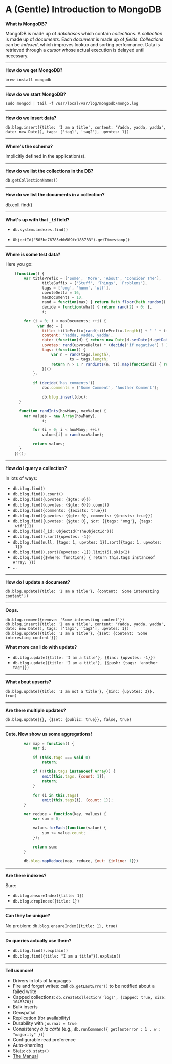 # A (Gentle) Introduction to MongoDB

**What is MongoDB?**

MongoDB is made up of *databases* which contain *collections*. A *collection* is made up of *documents*. Each *document* is made up of *fields*. *Collections* can be *indexed*, which improves lookup and sorting performance. Data is retrieved through a *cursor* whose actual execution is delayed until necessary.

* * *

**How do we get MongoDB?**

    brew install mongodb

* * *
   
**How do we start MongoDB?**

    sudo mongod | tail -f /usr/local/var/log/mongodb/mongo.log 

* * *
  
**How do we insert data?**

    db.blog.insert({title: 'I am a title', content: 'Yadda, yadda, yadda', date: new Date(), tags: ['tag1', 'tag2'], upvotes: 1})

* * *

**Where's the schema?**

Implicitly defined in the application(s).

* * *

**How do we list the collections in the DB?**

    db.getCollectionNames()

* * *

**How do we list the documents in a collection?**

   db.coll.find()

* * *

**What's up with that `_id` field?**

* `db.system.indexes.find()`

* `ObjectId("505bd76785ebb509fc183733").getTimestamp()`

* * *

**Where is some test data?**

Here you go:

```javascript
	(function() {
		var titlePrefix = ['Some', 'More', 'About', 'Consider The'],
				titleSuffix = ['Stuff', 'Things', 'Problems'],
				tags = ['omg', 'humm', 'wtf'],
				upvoteDelta = 16,
				maxDocuments = 10,
				rand = function(max) { return Math.floor(Math.random() * max); },
				decide = function(what) { return rand(2) > 0; },
				i;

		for (i = 0; i < maxDocuments; ++i) {
			  var doc = {
			  	title: titlePrefix[rand(titlePrefix.length)] + ' ' + titleSuffix[rand(titleSuffix.length)],
			  	content: 'Yadda, yadda, yadda',
			  	date: (function(d) { return new Date(d.setDate(d.getDate() + rand(maxDocuments))); })(new Date()),
			  	upvotes: rand(upvoteDelta) * (decide('if negative') ? 1 : -1),
			  	tags: (function() {
			  		var n = rand(tags.length),
			  				ts = tags.length;
			  		return n > 1 ? randInts(n, ts).map(function(i) { return tags[i]; }) : tags[rand(ts)];
			  	})()
	  		};

	  		if (decide('has comments')) 
	  			doc.comments = ['Some Comment', 'Another Comment'];

				db.blog.insert(doc);
	  }

	  function randInts(howMany, maxValue) {
	  	var values = new Array(howMany),
	  			i;

			for (i = 0; i < howMany; ++i) 
				values[i] = rand(maxValue);

			return values;
	  }
	})();
```

* * *

**How do I query a collection?**

In lots of ways:

* `db.blog.find()`
* `db.blog.find().count()`
* `db.blog.find({upvotes: {$gte: 0}})`
* `db.blog.find({upvotes: {$gte: 0}}).count()`
* `db.blog.find({comments: {$exists: true}})`
* `db.blog.find({upvotes: {$gte: 0}, comments: {$exists: true}})`
* `db.blog.find({upvotes: {$gte: 0}, $or: [{tags: 'omg'}, {tags: 'wtf'}]})`
* `db.blog.find({_id: ObjectId("TheObjectId")})`
* `db.blog.find().sort({upvotes: -1})`
* `db.blog.find(null, {tags: 1, upvotes: 1}).sort({tags: 1, upvotes: -1})`
* `db.blog.find().sort({upvotes: -1}).limit(5).skip(2)`
* `db.blog.find({$where: function() { return this.tags instanceof Array; }})`
* ...

* * *

**How do I update a document?**

    db.blog.update({title: 'I am a title'}, {content: 'Some interesting content'})

* * *

**Oops.**

    db.blog.remove({remove: 'Some interesting content'})
    db.blog.insert({title: 'I am a title', content: 'Yadda, yadda, yadda', date: new Date(), tags: ['tag1', 'tag2'], upvotes: 1})
    db.blog.update({title: 'I am a title'}, {$set: {content: 'Some interesting content'}})

**What more can I do with update?**

* `db.blog.update({title: 'I am a title'}, {$inc: {upvotes: -1}})`
* `db.blog.update({title: 'I am a title'}, {$push: {tags: 'another tag'}})`

* * *

**What about upserts?**

    db.blog.update({title: 'I am not a title'}, {$inc: {upvotes: 3}}, true)

* * *

**Are there multiple updates?**

    db.blog.update({}, {$set: {public: true}}, false, true)
    
* * *

**Cute. Now show us some aggregations!**

```javascript
		var map = function() {
			var i;

			if (this.tags === void 0)
				return;

			if (!(this.tags instanceof Array)) {
				emit(this.tags, {count: 1});
				return;
			}

			for (i in this.tags)
				emit(this.tags[i], {count: 1});
		}

		var reduce = function(key, values) {
			var sum = 0;

			values.forEach(function(value) {
				sum += value.count;
			});

			return sum;
		}

		db.blog.mapReduce(map, reduce, {out: {inline: 1}})
```

* * *

**Are there indexes?**

Sure:

* `db.blog.ensureIndex({title: 1})`
* `db.blog.dropIndex({title: 1})`

* * *

**Can they be unique?**

No problem: `db.blog.ensureIndex({title: 1}, true)`

* * *

**Do queries actually use them?**

* `db.blog.find().explain()`
* `db.blog.find({title: "I am a title"}).explain()`

* * *

**Tell us more!**

* Drivers in lots of languages
* Fire and forget writes: call `db.getLastError()` to be notified about a failed write 
* Capped collections: `db.createCollection('logs', {capped: true, size: 1048576})`
* Bulk inserts
* Geospatial
* Replication  (for availability)
* Durability with `journal = true`
* Consistency *à la carte* (e.g., `db.runCommand({ getlasterror : 1 , w : "majority" })`)
* Configurable read preference
* Auto-sharding
* Stats: `db.stats()`
* [The Manual](http://docs.mongodb.org/manual/contents/ "MongoDb Manual")
